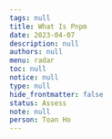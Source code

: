 ```yaml
---
tags: null
title: What Is Pnpm
date: 2023-04-07
description: null
authors: null
menu: radar
toc: null
notice: null
type: null
hide_frontmatter: false
status: Assess
note: null
person: Toan Ho
---
```


